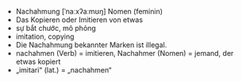 - Nachahmung	[ˈnaːxʔaːmʊŋ]	Nomen (feminin)
- Das Kopieren oder Imitieren von etwas 
- sự bắt chước, mô phỏng
- imitation, copying
- Die Nachahmung bekannter Marken ist illegal.
- nachahmen (Verb) = imitieren, Nachahmer (Nomen) = jemand, der etwas kopiert	
- „imitari“ (lat.) = „nachahmen“